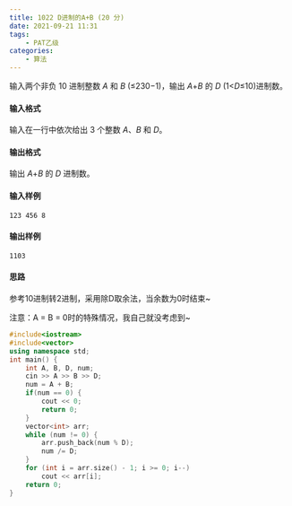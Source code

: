 ```yaml
---
title: 1022 D进制的A+B (20 分)
date: 2021-09-21 11:31
tags:
    - PAT乙级
categories:
    - 算法
---
```


输入两个非负 10 进制整数 *A* 和 *B* (≤230−1)，输出 *A*+*B* 的 *D* (1<*D*≤10)进制数。

#### 输入格式

输入在一行中依次给出 3 个整数 *A*、*B* 和 *D*。

#### 输出格式

输出 *A*+*B* 的 *D* 进制数。

#### 输入样例

```in
123 456 8
```

#### 输出样例

```out
1103
```

#### 思路

参考10进制转2进制，采用除D取余法，当余数为0时结束~

注意：A = B = 0时的特殊情况，我自己就没考虑到~

```c++
#include<iostream>
#include<vector>
using namespace std;
int main() {
    int A, B, D, num;
    cin >> A >> B >> D;
    num = A + B;
    if(num == 0) {
        cout << 0;
        return 0;
    }
    vector<int> arr;
    while (num != 0) {
        arr.push_back(num % D);
        num /= D;
    }
    for (int i = arr.size() - 1; i >= 0; i--)
        cout << arr[i];
    return 0;
}
```

